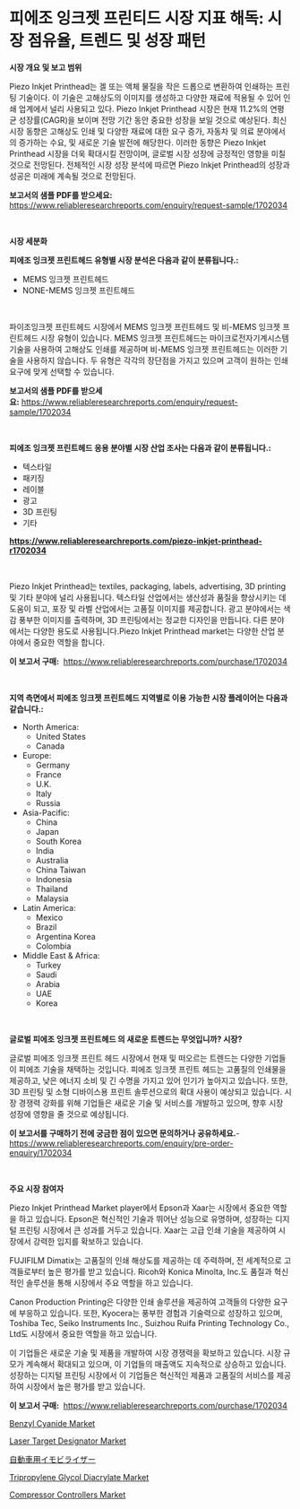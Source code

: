 <p><h1>피에조 잉크젯 프린티드 시장 지표 해독: 시장 점유율, 트렌드 및 성장 패턴</h1></p><p><strong>시장 개요 및 보고 범위</strong></p>
<p><p>Piezo Inkjet Printhead는 겔 또는 액체 물질을 작은 드롭으로 변환하여 인쇄하는 프린팅 기술이다. 이 기술은 고해상도의 이미지를 생성하고 다양한 재료에 적용될 수 있어 인쇄 업계에서 널리 사용되고 있다. Piezo Inkjet Printhead 시장은 현재 11.2%의 연평균 성장률(CAGR)을 보이며 전망 기간 동안 중요한 성장을 보일 것으로 예상된다. 최신 시장 동향은 고해상도 인쇄 및 다양한 재료에 대한 요구 증가, 자동차 및 의료 분야에서의 증가하는 수요, 및 새로운 기술 발전에 해당한다. 이러한 동향은 Piezo Inkjet Printhead 시장을 더욱 확대시킬 전망이며, 글로벌 시장 성장에 긍정적인 영향을 미칠 것으로 전망된다. 전체적인 시장 성장 분석에 따르면 Piezo Inkjet Printhead의 성장과 성공은 미래에 계속될 것으로 전망된다.</p></p>
<p><strong>보고서의 샘플 PDF를 받으세요:</strong> <a href="https://www.reliableresearchreports.com/enquiry/request-sample/1702034">https://www.reliableresearchreports.com/enquiry/request-sample/1702034</a></p>
<p>&nbsp;</p>
<p><strong>시장 세분화</strong></p>
<p><strong>피에조 잉크젯 프린트헤드 유형별 시장 분석은 다음과 같이 분류됩니다.:</strong></p>
<p><ul><li>MEMS 잉크젯 프린트헤드</li><li>NONE-MEMS 잉크젯 프린트헤드</li></ul></p>
<p>&nbsp;</p>
<p><p>파이조잉크젯 프린트헤드 시장에서 MEMS 잉크젯 프린트헤드 및 비-MEMS 잉크젯 프린트헤드 시장 유형이 있습니다. MEMS 잉크젯 프린트헤드는 마이크로전자기계시스템 기술을 사용하여 고해상도 인쇄를 제공하며 비-MEMS 잉크젯 프린트헤드는 이러한 기술을 사용하지 않습니다. 두 유형은 각각의 장단점을 가지고 있으며 고객이 원하는 인쇄 요구에 맞게 선택할 수 있습니다.</p></p>
<p><strong>보고서의 샘플 PDF를 받으세요:</strong>&nbsp;<a href="https://www.reliableresearchreports.com/enquiry/request-sample/1702034">https://www.reliableresearchreports.com/enquiry/request-sample/1702034</a></p>
<p>&nbsp;</p>
<p><strong> 피에조 잉크젯 프린트헤드 응용 분야별 시장 산업 조사는 다음과 같이 분류됩니다.:</strong></p>
<p><ul><li>텍스타일</li><li>패키징</li><li>레이블</li><li>광고</li><li>3D 프린팅</li><li>기타</li></ul></p>
<p><strong><a href="https://www.reliableresearchreports.com/piezo-inkjet-printhead-r1702034">https://www.reliableresearchreports.com/piezo-inkjet-printhead-r1702034</a></strong></p>
<p>&nbsp;</p>
<p><p>Piezo Inkjet Printhead는 textiles, packaging, labels, advertising, 3D printing 및 기타 분야에 널리 사용됩니다. 텍스타일 산업에서는 생산성과 품질을 향상시키는 데 도움이 되고, 포장 및 라벨 산업에서는 고품질 이미지를 제공합니다. 광고 분야에서는 색감 풍부한 이미지를 출력하며, 3D 프린팅에서는 정교한 디자인을 만듭니다. 다른 분야에서는 다양한 용도로 사용됩니다.Piezo Inkjet Printhead market는 다양한 산업 분야에서 중요한 역할을 합니다.</p></p>
<p><strong>이 보고서 구매:</strong>&nbsp; <a href="https://www.reliableresearchreports.com/purchase/1702034">https://www.reliableresearchreports.com/purchase/1702034</a></p>
<p>&nbsp;</p>
<p><strong>지역 측면에서 피에조 잉크젯 프린트헤드 지역별로 이용 가능한 시장 플레이어는 다음과 같습니다.:</strong></p>
<p><ul>
    <li>
        North America:
        <ul>
            <li>United States</li>
            <li>Canada</li>
        </ul>
    </li>
    <li>
        Europe:
        <ul>
            <li>Germany</li>
            <li>France</li>
            <li>U.K.</li>
            <li>Italy</li>
            <li>Russia</li>
        </ul>
    </li>
    <li>
        Asia-Pacific:
        <ul>
            <li>China</li>
            <li>Japan</li>
            <li>South Korea</li>
            <li>India</li>
            <li>Australia</li>
            <li>China Taiwan</li>
            <li>Indonesia</li>
            <li>Thailand</li>
            <li>Malaysia</li>
        </ul>
    </li>
    <li>
        Latin America:
        <ul>
            <li>Mexico</li>
            <li>Brazil</li>
            <li>Argentina Korea</li>
            <li>Colombia</li>
        </ul>
    </li>
    <li>
        Middle East & Africa:
        <ul>
            <li>Turkey</li>
            <li>Saudi</li>
            <li>Arabia</li>
            <li>UAE</li>
            <li>Korea</li>
        </ul>
    </li>
    </ul></p>
<p>&nbsp;</p>
<p><strong>글로벌 피에조 잉크젯 프린트헤드 의 새로운 트렌드는 무엇입니까? 시장?</strong></p>
<p><p>글로벌 피에조 잉크젯 프린트 헤드 시장에서 현재 및 떠오르는 트렌드는 다양한 기업들이 피에조 기술을 채택하는 것입니다. 피에조 잉크젯 프린트 헤드는 고품질의 인쇄물을 제공하고, 낮은 에너지 소비 및 긴 수명을 가지고 있어 인기가 높아지고 있습니다. 또한, 3D 프린팅 및 소형 디바이스용 프린트 솔루션으로의 확대 사용이 예상되고 있습니다. 시장 경쟁력 강화를 위해 기업들은 새로운 기술 및 서비스를 개발하고 있으며, 향후 시장 성장에 영향을 줄 것으로 예상됩니다.</p></p>
<p><strong>이 보고서를 구매하기 전에 궁금한 점이 있으면 문의하거나 공유하세요.</strong>- <a href="https://www.reliableresearchreports.com/enquiry/pre-order-enquiry/1702034">https://www.reliableresearchreports.com/enquiry/pre-order-enquiry/1702034</a></p>
<p>&nbsp;</p>
<p><strong>주요 시장 참여자</strong></p>
<p><p>Piezo Inkjet Printhead Market player에서 Epson과 Xaar는 시장에서 중요한 역할을 하고 있습니다. Epson은 혁신적인 기술과 뛰어난 성능으로 유명하며, 성장하는 디지털 프린팅 시장에서 큰 성과를 거두고 있습니다. Xaar는 고급 인쇄 기술을 제공하여 시장에서 강력한 입지를 확보하고 있습니다.</p><p>FUJIFILM Dimatix는 고품질의 인쇄 해상도를 제공하는 데 주력하며, 전 세계적으로 고객들로부터 높은 평가를 받고 있습니다. Ricoh와 Konica Minolta, Inc.도 품질과 혁신적인 솔루션을 통해 시장에서 주요 역할을 하고 있습니다.</p><p>Canon Production Printing은 다양한 인쇄 솔루션을 제공하여 고객들의 다양한 요구에 부응하고 있습니다. 또한, Kyocera는 풍부한 경험과 기술력으로 성장하고 있으며, Toshiba Tec, Seiko Instruments Inc., Suizhou Ruifa Printing Technology Co., Ltd도 시장에서 중요한 역할을 하고 있습니다.</p><p>이 기업들은 새로운 기술 및 제품을 개발하여 시장 경쟁력을 확보하고 있습니다. 시장 규모가 계속해서 확대되고 있으며, 이 기업들의 매출액도 지속적으로 상승하고 있습니다. 성장하는 디지털 프린팅 시장에서 이 기업들은 혁신적인 제품과 고품질의 서비스를 제공하여 시장에서 높은 평가를 받고 있습니다.</p></p>
<p><strong>이 보고서 구매:</strong>&nbsp;&nbsp;<a href="https://www.reliableresearchreports.com/purchase/1702034">https://www.reliableresearchreports.com/purchase/1702034</a></p>
<p><p><a href="https://issuu.com/reportprime-2/docs/benzyl-cyanide-market-size-2030.pptx">Benzyl Cyanide Market</a></p><p><a href="https://github.com/julyju69/Market-Research-Report-List-2/blob/main/laser-target-designator-market.md">Laser Target Designator Market</a></p><p><a href="https://github.com/AaronVargas43/Market-Research-Report-List-1/blob/main/706900922458.md">自動車用イモビライザー</a></p><p><a href="https://issuu.com/reportprime-2/docs/tripropylene-glycol-diacrylate-market-size-2030.pp">Tripropylene Glycol Diacrylate Market</a></p><p><a href="https://github.com/gdfhhhj/Market-Research-Report-List-4/blob/main/compressor-controllers-market.md">Compressor Controllers Market</a></p></p>